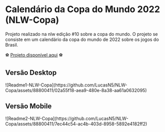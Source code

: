 <h1 align:"center">Calendário da Copa do Mundo 2022 (NLW-Copa)</h1>

<p>Projeto realizado na nlw edição #10 sobre a copa do mundo. O projeto se consiste em um calendário da copa do mundo de 2022 sobre os jogos do Brasil. </p>

:soccer: <a href="https://lucasn5.github.io/NLW-Copa/"> Projeto disponível aqui</a> ⚽

<h2>Versão Desktop </h2>
![Readme1-NLW-Copa](https://github.com/LucasN5/NLW-Copa/assets/88800411/02a55f18-aea9-480e-8a38-aa61a0632095)
<br>

<h2>Versão Mobile</h2>
![Readme2-NLW-Copa](https://github.com/LucasN5/NLW-Copa/assets/88800411/7ec44c54-ac4b-403d-8958-5892e4182ff2)

